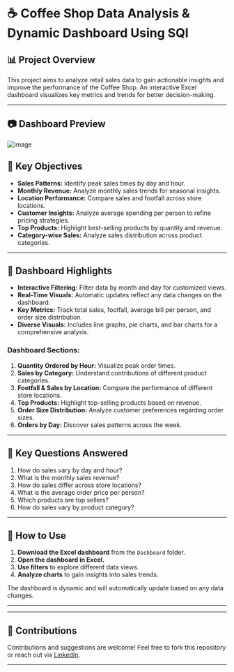 # ☕ Coffee Shop  Data Analysis & Dynamic Dashboard Using SQl

## 📊 Project Overview

This project aims to analyze retail sales data to gain actionable insights and improve the performance of the Coffee Shop. An interactive Excel dashboard visualizes key metrics and trends for better decision-making.

---

## 📷 Dashboard Preview

![image](https://github.com/user-attachments/assets/47836e6c-a035-4783-813e-b87a5beb8058)

## 🎯 Key Objectives

- **Sales Patterns:** Identify peak sales times by day and hour.
- **Monthly Revenue:** Analyze monthly sales trends for seasonal insights.
- **Location Performance:** Compare sales and footfall across store locations.
- **Customer Insights:** Analyze average spending per person to refine pricing strategies.
- **Top Products:** Highlight best-selling products by quantity and revenue.
- **Category-wise Sales:** Analyze sales distribution across product categories.

---

## 📌 Dashboard Highlights

- **Interactive Filtering:** Filter data by month and day for customized views.
- **Real-Time Visuals:** Automatic updates reflect any data changes on the dashboard.
- **Key Metrics:** Track total sales, footfall, average bill per person, and order size distribution.
- **Diverse Visuals:** Includes line graphs, pie charts, and bar charts for a comprehensive analysis.

### Dashboard Sections:

1. **Quantity Ordered by Hour:** Visualize peak order times.
2. **Sales by Category:** Understand contributions of different product categories.
3. **Footfall & Sales by Location:** Compare the performance of different store locations.
4. **Top Products:** Highlight top-selling products based on revenue.
5. **Order Size Distribution:** Analyze customer preferences regarding order sizes.
6. **Orders by Day:** Discover sales patterns across the week.

---

## 🚀 Key Questions Answered

1. How do sales vary by day and hour?
2. What is the monthly sales revenue?
3. How do sales differ across store locations?
4. What is the average order price per person?
5. Which products are top sellers?
6. How do sales vary by product category?

---

## 📂 How to Use

1. **Download the Excel dashboard** from the `Dashboard` folder.
2. **Open the dashboard in Excel.**
3. **Use filters** to explore different data views.
4. **Analyze charts** to gain insights into sales trends.

The dashboard is dynamic and will automatically update based on any data changes.

---




---

## 🤝 Contributions

Contributions and suggestions are welcome! Feel free to fork this repository or reach out via [LinkedIn](https://www.linkedin.com/in/rakeshjain).

---

